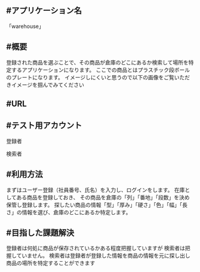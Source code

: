 #アプリケーション名
--------------------------------------------

「warehouse」

#概要
--------------------------------------------
登録された商品を選ぶことで、その商品が倉庫のどこにあるか検索して場所を特定するアプリケーションになります。
ここでの商品とはプラスチック段ボールのプレートになります。
イメージしにくいと思うので以下の画像をご覧いただきイメージを掴んでみてください


#URL
--------------------------------------------

#テスト用アカウント
--------------------------------------------
登録者

検索者


#利用方法
--------------------------------------------
まずはユーザー登録（社員番号、氏名）を入力し、ログインをします。
在庫としてある商品を登録しておき、
その商品を倉庫の「列」「番地」「段数」を決め保管し登録します。
探したい商品の情報「型」「厚み」「硬さ」「色」「幅」「長さ」の情報を選び、倉庫のどこにあるか特定します。

#目指した課題解決
--------------------------------------------
登録者は何処に商品が保存されているかある程度把握していますが
検索者は把握していません。
検索者は登録者が登録した情報を商品の情報を元に探し出し商品の場所を特定することができます